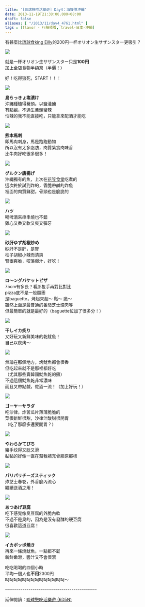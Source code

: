 ```yaml
---
title: '[琉球戀吃活樂遊] Day4：海援隊沖縄'
date: 2013-11-19T21:30:00.000+08:00
draft: false
aliases: [ "/2013/11/day4_4761.html" ]
tags : [flavor - 行膳積腹, travel-日本-沖繩]
---
```


有甚麼比[琉球食king Eilly](https://hidie.net/okinawa2h/)的200円一杯オリオン生サザンスター更吸引？  

![](/images/okinawa4e.jpg)

就是一杯オリオン生サザンスター只是**100円**  
加上全店食物半額祭（半價！）  
  
好！吃得狼死，START！！！  

![](/images/okinawa4e1.jpg)

**島らっきょ塩漬け**  
沖縄種植得蕎頭，以鹽淺醃  
有點鹹，不過生蕎頭蠻辣  
怕辣的我不能直接吃，只能拿來配酒才能吃  

![](/images/okinawa4e2.jpg)

**熊本馬刺**  
即馬肉刺身，馬是跑跑動物  
所以沒有太多脂肪，肉質紮實肉味香  
比牛肉好吃很多很多！  

![](/images/okinawa4e3.jpg)

**グルクン唐揚げ**  
沖縄獨有的魚，上次在[花笠食堂](https://hidie.net/okinawa2g/)吃煮的  
這次終於試到炸的，香脆帶鹹的炸魚  
裡面的肉質鮮甜，骨頭也是脆脆的  

![](/images/okinawa4e4.jpg)

**ハツ**  
喝啤酒來串串燒也不錯  
雞心又香又軟又爽又彈牙  

![](/images/okinawa4e5.jpg)

**砂肝ゆず胡椒炒め**  
砂肝不是肝，是腎  
柚子胡椒小辣而清爽  
腎很爽脆，咬落爆汁，好吃！  

![](/images/okinawa4e6.jpg)

**ロ～ングバケットピザ**  
75cm有多長？看那隻手再對比對比  
pizza底不是一般麵團  
是baguette，烤起來超～ 鬆～ 脆～  
雖然上面是最普通的番茄芝士煙肉等  
但最簡單的就是最好的（baguette位加了很多分！）  

![](/images/okinawa4e7.jpg)

**干しイカ炙り**  
又好玩又新鮮美味的乾魷魚！  
自己以炭烤～  

![](/images/okinawa4e8.jpg)

無論在那個地方，烤魷魚都會很香  
但吃起來就不是那裡都好吃  
（尤其那些賣韓國魷魚乾的攤）  
不過這個魷魚乾非常濃味  
而且又帶點鹹，佐酒一流！（加上好玩！）  

![](/images/okinawa4e9.jpg)

**ゴーヤーサラダ**  
吃沙律，炸苦瓜片薄薄脆脆的  
菜很新鮮很甜，沙律汁酸甜很開胃  
（吃了那麼多還要開胃？）  

![](/images/okinawa4e10.jpg)

**やわらかてびち**  
豬手炆得又腍又滑  
黏黏的好像一直在幫我補充骨膠原那樣  

![](/images/okinawa4e11.jpg)

**パリパリチーズスティック**  
炸芝士春卷，外香脆內流心  
繼續送酒之用！  

![](/images/okinawa4e12.jpg)

**あつあげ豆腐**  
吃下感覺像臭豆腐的外脆內軟  
不過不是臭的，因為是沒有發酵的硬豆腐  
很喜歡這道豆腐！  

![](/images/okinawa4e13.jpg)

**イカポッポ焼き**  
再來一條燒魷魚，一點都不韌  
新鮮嫩滑，醬汁又不會很濃  
  
  
  
吃吃喝喝的四個小時  
平均一個人也**不用**2300円  
呵呵呵呵呵呵呵呵呵呵呵呵呵呵～  
  
\-----------------------------------------------  
  
延伸閱讀：[琉球戀吃活樂遊 (6D5N)](http://www.hidie.net/2013/11/6d5n_23.html)
